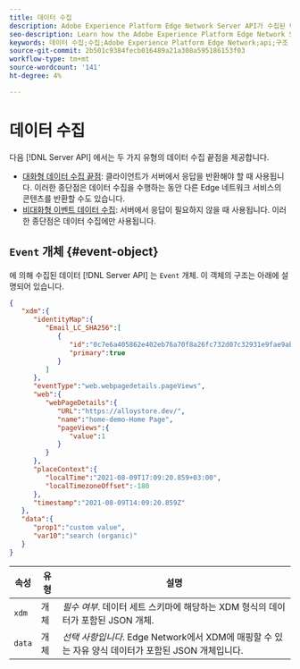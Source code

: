 ```yaml
---
title: 데이터 수집
description: Adobe Experience Platform Edge Network Server API가 수집된 데이터를 구성하는 방법을 알아봅니다
seo-description: Learn how the Adobe Experience Platform Edge Network Server API structures the collected data
keywords: 데이터 수집;수집;Adobe Experience Platform Edge Network;api;구조
source-git-commit: 2b501c9384fecb016489a21a308a595186153f03
workflow-type: tm+mt
source-wordcount: '141'
ht-degree: 4%

---
```



# 데이터 수집

다음 [!DNL Server API] 에서는 두 가지 유형의 데이터 수집 끝점을 제공합니다.

* [대화형 데이터 수집 끝점](interactive-data-collection.md): 클라이언트가 서버에서 응답을 반환해야 할 때 사용됩니다. 이러한 종단점은 데이터 수집을 수행하는 동안 다른 Edge 네트워크 서비스의 콘텐츠를 반환할 수도 있습니다.
* [비대화형 이벤트 데이터 수집](non-interactive-data-collection.md): 서버에서 응답이 필요하지 않을 때 사용됩니다. 이러한 종단점은 데이터 수집에만 사용됩니다.

## `Event` 개체 {#event-object}

에 의해 수집된 데이터 [!DNL Server API] 는 `Event` 개체. 이 객체의 구조는 아래에 설명되어 있습니다.

```json
{
   "xdm":{
      "identityMap":{
         "Email_LC_SHA256":[
            {
               "id":"0c7e6a405862e402eb76a70f8a26fc732d07c32931e9fae9ab1582911d2e8a3b",
               "primary":true
            }
         ]
      },
      "eventType":"web.webpagedetails.pageViews",
      "web":{
         "webPageDetails":{
            "URL":"https://alloystore.dev/",
            "name":"home-demo-Home Page",
            "pageViews":{
               "value":1
            }
         }
      },
      "placeContext":{
         "localTime":"2021-08-09T17:09:20.859+03:00",
         "localTimezoneOffset":-180
      },
      "timestamp":"2021-08-09T14:09:20.859Z"
   },
   "data":{
      "prop1":"custom value",
      "var10":"search (organic)"
   }
}
```

| 속성 | 유형 | 설명 |
| --- | --- | --- |
| `xdm` | 개체 | *필수 여부*. 데이터 세트 스키마에 해당하는 XDM 형식의 데이터가 포함된 JSON 개체. |
| `data` | 개체 | *선택 사항입니다*. Edge Network에서 XDM에 매핑할 수 있는 자유 양식 데이터가 포함된 JSON 개체입니다. |

